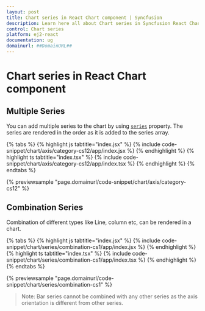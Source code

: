 ```yaml
---
layout: post
title: Chart series in React Chart component | Syncfusion
description: Learn here all about Chart series in Syncfusion React Chart component of Syncfusion Essential JS 2 and more.
control: Chart series 
platform: ej2-react
documentation: ug
domainurl: ##DomainURL##
---
```


# Chart series in React Chart component

## Multiple Series

You can add multiple series to the chart by using [`series`](https://ej2.syncfusion.com/react/documentation/api/chart/seriesModel/) property. The series are rendered in the order as it is added to the series array.

{% tabs %}
{% highlight js tabtitle="index.jsx" %}
{% include code-snippet/chart/axis/category-cs12/app/index.jsx %}
{% endhighlight %}
{% highlight ts tabtitle="index.tsx" %}
{% include code-snippet/chart/axis/category-cs12/app/index.tsx %}
{% endhighlight %}
{% endtabs %}

 {% previewsample "page.domainurl/code-snippet/chart/axis/category-cs12" %}

## Combination Series

Combination of different types like Line, column etc, can be rendered in a chart.

{% tabs %}
{% highlight js tabtitle="index.jsx" %}
{% include code-snippet/chart/series/combination-cs1/app/index.jsx %}
{% endhighlight %}
{% highlight ts tabtitle="index.tsx" %}
{% include code-snippet/chart/series/combination-cs1/app/index.tsx %}
{% endhighlight %}
{% endtabs %}

 {% previewsample "page.domainurl/code-snippet/chart/series/combination-cs1" %}

>Note: Bar series cannot be combined with any other series as the axis orientation is different from other series.